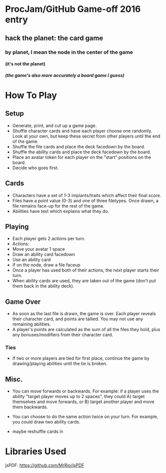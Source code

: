 # ProcJam/GitHub Game-off 2016 entry #
## hack the planet: the card game ##
### by planet, I mean the node in the center of the game ###
#### (it's not the planet) ####
##### (the game's also more accurately a board game I guess) #####

# How To Play #
## Setup ##
- Generate, print, and cut up a game page.
- Shuffle character cards and have each player choose one randomly. Look at your own, but keep these secret from other players until the end of the game.
- Shuffle the file cards and place the deck facedown by the board.
- Shuffle the ability cards and place the deck facedown by the board.
- Place an avatar token for each player on the "start" positions on the board.
- Decide who goes first.

## Cards ##
- Characters have a set of 1-3 implants/traits which affect their final score.
- Files have a point value (0-3) and one of three filetypes. Once drawn, a file remains face-up for the rest of the game.
- Abilities have text which explains what they do. 

## Playing ##
- Each player gets 2 actions per turn.
- Actions:
 - Move your avatar 1 space
 - Draw an ability card facedown
 - Use an ability card
 - If on the node, draw a file faceup
- Once a player has used both of their actions, the next player starts their turn.
- When ability cards are used, they are taken out of the game (don't put them back in the ability deck).

## Game Over ##
- As soon as the last file is drawn, the game is over. Each player reveals their character card, and points are tallied. You may not use any remaining abilities.
- A player's points are calculated as the sum of all the files they hold, plus any bonuses/modifiers from their character card.
### Ties ###
- If two or more players are tied for first place, continue the game by drawing/playing abilities until the tie is broken.

## Misc. ##
- You can move forwards or backwards. For example: if a player uses the ability "target player moves up to 2 spaces", they could A) target themselves and move forwards, or B) target another player and move them backwards.
- You can choose to do the same action twice on your turn. For example, you could draw two ability cards.

- maybe reshuffle cards in

# Libraries Used #
jsPDF: https://github.com/MrRio/jsPDF